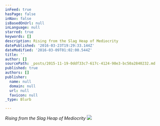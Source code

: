 ```yaml
---
inFeed: true
hasPage: false
inNav: false
isBasedOnUrl: null
inLanguage: null
starred: true
keywords: []
description: Rising from the Slag Heap of Mediocrity
datePublished: '2016-03-23T19:29:33.144Z'
dateModified: '2016-03-09T01:02:00.544Z'
title: ''
author: []
sourcePath: _posts/2015-11-19-0ddf33c7-617c-4124-98e3-bc50a2840232.md
published: true
authors: []
publisher:
  name: null
  domain: null
  url: null
  favicon: null
_type: Blurb

---
```

_Rising from the Slag Heap of Mediocrity_
![](https://the-grid-user-content.s3-us-west-2.amazonaws.com/030f6f0a-3eee-4ea7-a34b-e7933fd57caf.jpg)